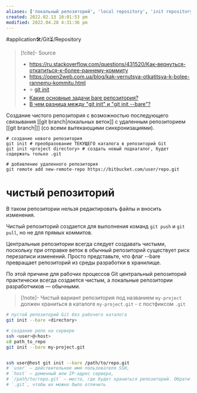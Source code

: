 ```yaml
---
aliases: ['локальный репозиторий', 'local repository', 'init repository', ]
created: 2022.02.13 10:01:53 pm
modified: 2022.04.28 4:31:36 pm
---
```


#application🛠/Git⏳/Repository

>[!cite]- Source
> - <https://ru.stackoverflow.com/questions/431520/Как-вернуться-откатиться-к-более-раннему-коммиту>
> - <https://open2web.com.ua/blog/kak-vernutsya-otkatitsya-k-bolee-rannemu-kommitu.html>
> - ⭐ [git init](https://www.atlassian.com/ru/git/tutorials/setting-up-a-repository/git-init)
> - [Какие основные задачи bare репозитория?](https://ru.stackoverflow.com/questions/542391/%d0%9a%d0%b0%d0%ba%d0%b8%d0%b5-%d0%be%d1%81%d0%bd%d0%be%d0%b2%d0%bd%d1%8b%d0%b5-%d0%b7%d0%b0%d0%b4%d0%b0%d1%87%d0%b8-bare-%d1%80%d0%b5%d0%bf%d0%be%d0%b7%d0%b8%d1%82%d0%be%d1%80%d0%b8%d1%8f)
> - [В чем разница между "git init" и "git init --bare"?](%3Chttps://fooobar.com/questions/30660/what-is-the-difference-between-git-init-and-git-init-bare%3E)

Создание чистого репозитория с возможностью последующего связывания [[git branch|локальных веток]] с удаленным репозиторием [[git branch|]] (со всеми вытекающими синхронизациями).

```shell
# cоздание нового репозитория
git init # преобразование ТЕКУЩЕГО каталога в репозиторий Git
git init <project directory> # создать новый подкаталог, будет содержать только .git

# добавление удаленного репозитория
git remote add new-remote-repo https://bitbucket.com/user/repo.git
```

# чистый репозиторий

В таком репозитории нельзя редактировать файлы и вносить изменения.

Чистый репозиторий создается для выполнения команд `git push` и `git pull`, но не для прямых коммитов.

Центральные репозитории всегда следует создавать чистыми, поскольку при отправке веток в обычный репозиторий существует риск перезаписи изменений. Просто представьте, что флаг --bare превращает репозиторий из среды разработки в хранилище.

По этой причине для рабочих процессов Git центральный репозиторий практически всегда создается чистым, а локальные репозитории разработчиков — обычными.

 >[!note]- Чистый вариант репозитория под названием `my-project` должен храниться в каталоге `my-project.git` - с постфиксом `.git`

```Bash
# пустой репозиторий Git без рабочего каталога
git init --bare <directory>

# создание репо на сервере
ssh <user>@<host> 
cd path_to_repo 
git init --bare my-project.git


ssh user@host git init --bare /path/to/repo.git
# `user` — действительное имя пользователя SSH, 
# `host` — доменный или IP-адрес сервера, 
# `/path/to/repo.git` — место, где будет храниться репозиторий. Обратите внимание, что к имени чистых репозиториев обычно добавляется расширение 
# `.git`, чтобы их можно было отличить

```
